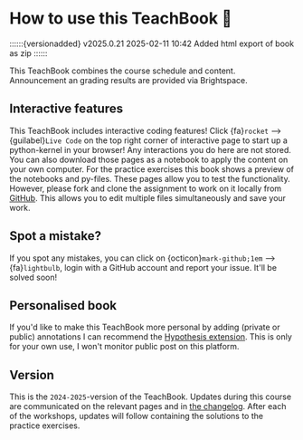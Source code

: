 # How to use this TeachBook 📘

::::::{versionadded} v2025.0.21 2025-02-11 10:42
Added html export of book as zip
::::::

This TeachBook combines the course schedule and content. Announcement an grading results are provided via Brightspace.

## Interactive features
This TeachBook includes interactive coding features! Click {fa}`rocket` --> {guilabel}`Live Code` on the top right corner of interactive page to start up a python-kernel in your browser! Any interactions you do here are not stored. You can also download those pages as a notebook to apply the content on your own computer. For the practice exercises this book shows a preview of the notebooks and py-files. These pages allow you to test the functionality. However, please fork and clone the assignment to work on it locally from [GitHub](https://github.com/CIEM5000-2025/practice-assignments). This allows you to edit multiple files simultaneously and save your work.

## Spot a mistake?
If you spot any mistakes, you can click on {octicon}`mark-github;1em` --> {fa}`lightbulb`, login with a GitHub account and report your issue. It'll be solved soon!

## Personalised book
If you'd like to make this TeachBook more personal by adding (private or public) annotations I can recommend the [Hypothesis extension](https://web.hypothes.is/start/). This is only for your own use, I won't monitor public post on this platform.

## Version
This is the `2024-2025`-version of the TeachBook. Updates during this course are communicated on the relevant pages and in [the changelog](./changelog.md). After each of the workshops, updates will follow containing the solutions to the practice exercises.
